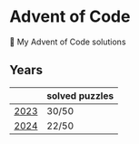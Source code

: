 # Advent of Code

🎄 My Advent of Code solutions

## Years

|                 | solved puzzles |
| --------------- | -------------- |
| [2023](./2023/) | 30/50          |
| [2024](./2024/) | 22/50          |
